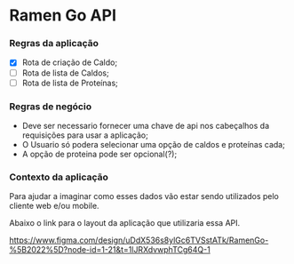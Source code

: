# Ramen Go API

### Regras da aplicação

- [X] Rota de criação de Caldo;
- [ ] Rota de lista de Caldos; 
- [ ] Rota de lista de Proteínas;

### Regras de negócio
- Deve ser necessario fornecer uma chave de api nos cabeçalhos da requisições para usar a aplicação;
- O Usuario só podera selecionar uma opção de caldos e proteínas cada;
- A opção de proteina pode ser opcional(?);

### Contexto da aplicação

Para ajudar a imaginar como esses dados vão estar sendo utilizados pelo cliente web e/ou mobile.

Abaixo o link para o layout da aplicação que utilizaria essa API.

https://www.figma.com/design/uDdX536s8ylGc6TVSstATk/RamenGo-%5B2022%5D?node-id=1-21&t=1lJRXdvwphTCg64Q-1